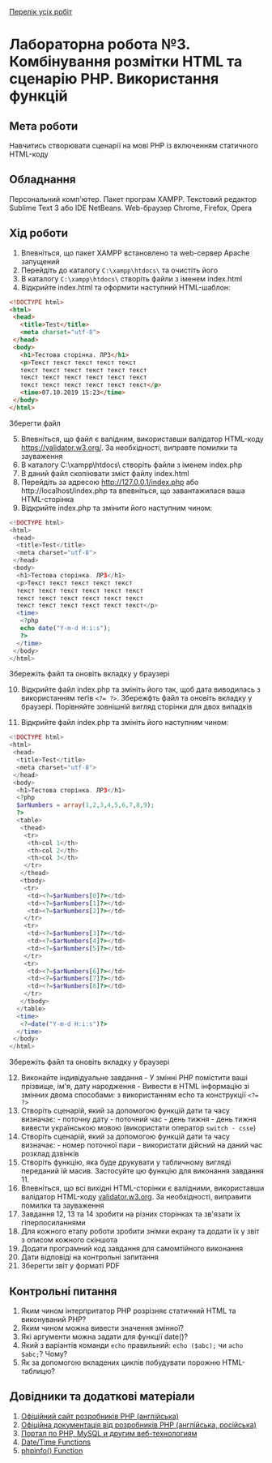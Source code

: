 [Перелік усіх робіт](README.md)

# Лабораторна робота №3. Комбінування розмітки HTML та сценарію PHP. Використання функцій

## Мета роботи

Навчитись створювати сценарії на мові РНР із включенням статичного HTML-коду

## Обладнання

Персональний комп'ютер. Пакет програм XAMPP. Текстовий редактор Sublime Text 3 або IDE NetBeans. Web-браузер Chrome, Firefox, Opera

## Хід роботи

1. Впевніться, що пакет XAMPP встановлено та web-сервер Apache запущений
2. Перейдіть до каталогу `C:\xampp\htdocs\` та очистіть його
3. В каталогу `C:\xampp\htdocs\` створіть файли з іменем index.html
4. Відкрийте index.html та оформити наступний HTML-шаблон:

```html
<!DOCTYPE html>
<html>
 <head>
   <title>Test</title>
   <meta charset="utf-8">
 </head>
 <body>
   <h1>Тестова сторінка. ЛР3</h1>
   <p>Текст текст текст текст текст 
   текст текст текст текст текст текст 
   текст текст текст текст текст текст 
   текст текст текст текст текст текст</p>
   <time>07.10.2019 15:23</time>
 </body>
</html>
```

Зберегти файл

5. Впевніться, що файл є валідним, використавши валідатор HTML-коду https://validator.w3.org/. За необхідності, виправте помилки та зауваження
6. В каталогу C:\xampp\htdocs\ створіть файли з іменем index.php
7. В даний файл скопіювати зміст файлу index.html
8. Перейдіть за адресою http://127.0.0.1/index.php або http://localhost/index.php та впевніться, що завантажилася ваша HTML-сторінка
9. Відкрийте index.php та змінити його наступним чином:
    
```php
<!DOCTYPE html>
<html>
 <head>
  <title>Test</title>
  <meta charset="utf-8">
 </head>
 <body>
  <h1>Тестова сторінка. ЛР3</h1>
  <p>Текст текст текст текст текст 
  текст текст текст текст текст текст 
  текст текст текст текст текст текст 
  текст текст текст текст текст текст</p>
  <time>
   <?php
   echo date("Y-m-d H:i:s");
   ?>
  </time>
 </body>
</html>
```

Збережіть файл та оновіть вкладку у браузері

10.   Відкрийте файл index.php та змініть його так, щоб дата виводилась з використанням теґів `<?= ?>`. Збережфть файл та оновіть вкладку у браузері. Порівняйте зовнішній вигляд сторінки для двох випадків

11.   Відкрийте файл index.php та змініть його наступним чином:

```php
<!DOCTYPE html>
<html>
 <head>
  <title>Test</title>
  <meta charset="utf-8">
 </head>
 <body>
  <h1>Тестова сторінка. ЛР3</h1>
  <?php
  $arNumbers = array(1,2,3,4,5,6,7,8,9);
  ?>
  <table>
   <thead>
    <tr>
     <th>col 1</th>
     <th>col 2</th>
     <th>col 3</th>
    </tr>
   </thead>
   <tbody>
    <tr>
     <td><?=$arNumbers[0]?></td>
     <td><?=$arNumbers[1]?></td>
     <td><?=$arNumbers[2]?></td>
    </tr>
    <tr>
     <td><?=$arNumbers[3]?></td>
     <td><?=$arNumbers[4]?></td>
     <td><?=$arNumbers[5]?></td>
    </tr>
    <tr>
     <td><?=$arNumbers[6]?></td>
     <td><?=$arNumbers[7]?></td>
     <td><?=$arNumbers[8]?></td>
    </tr>
   </tbody>
  </table>
  <time>
   <?=date("Y-m-d H:i:s")?>
  </time>
 </body>
</html>
```

Збережіть файл та оновіть вкладку у браузері

12.   Виконайте індивідуальне завдання
    - У змінні РНР помістити ваші прізвище, ім'я, дату народження
    - Вивести в HTML інформацію зі змінних двома способами: з використанням echo та конструкції `<?= ?>`
13.   Створіть сценарій, який за допомогою функцій дати та часу визначає:
    - поточну дату
    - поточний час
    - день тижня
    - день тижня вивести українською мовою (використати оператор `switch - csse`)
14.   Створіть сценарій, який за допомогою функцій дати та часу визначає:
    - номер поточної пари 
    - використати дійсний на даний час розклад дзвінків
15.   Створіть функцію, яка буде друкувати у табличному вигляді переданий їй масив. Застосуйте цю функцію для виконання завдання 11.
16.   Впевніться, що всі вихідні HTML-сторінки є валідними, використавши валідатор HTML-коду [validator.w3.org](https://validator.w3.org/). За необхідності, виправити помилки та зауваження
17.  Завдання 12, 13 та 14 зробити на різних сторінках та зв'язати їх гіперпосиланнями
18. Для кожного етапу роботи зробити знімки екрану та додати їх у звіт з описом кожного скіншота
19. Додати програмний код завдання для самомтійного виконання
20. Дати відповіді на контрольні запитання
21. Зберегти звіт у форматі PDF

## Контрольні питання
1. Яким чином інтерпритатор РНР розрізняє статичний HTML та виконуваний PHP?
2. Яким чином можна вивести значення змінної?
3. Які аргументи можна задати для функції date()?
4. Який з варіантів команди `echo` правильний: `echo ($abc);` чи `acho $abc;`? Чому?
5. Як за допомогою вкладених циклів побудувати порожню HTML-таблицю?

## Довідники та додаткові матеріали
1. [Офіційний сайт розробників PHP (англійська)](https://www.php.net/)
2. [Офіційна документація від розробників PHP (англійська, російська)](https://www.php.net/docs.php)
3. [Портал по PHP, MySQL и другим веб-технологиям](http://www.php.su/)
4. [Date/Time Functions](https://www.php.net/manual/en/ref.datetime.php)
5. [phpinfo() Function](https://www.php.net/manual/en/function.phpinfo.php)
